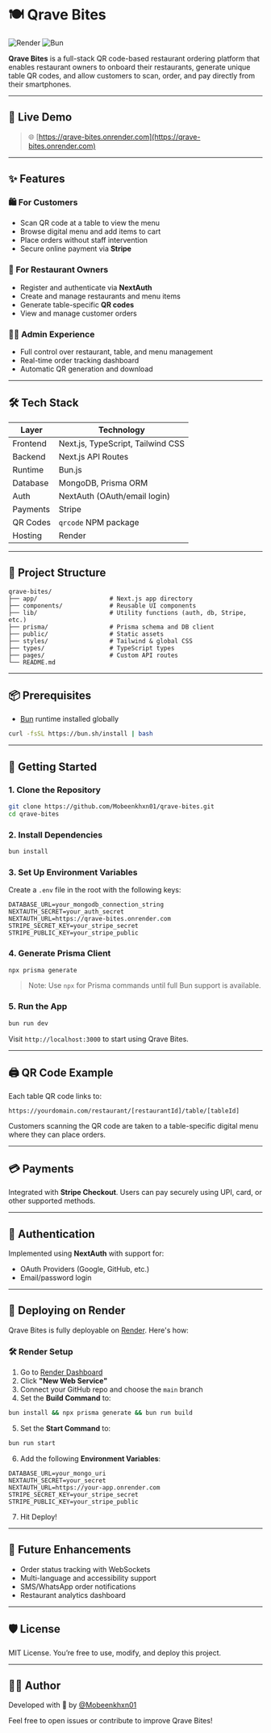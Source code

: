 # 🍽️ Qrave Bites

![Render](https://img.shields.io/badge/Deployed%20on-Render-blueviolet?style=for-the-badge&logo=render)
![Bun](https://img.shields.io/badge/Runtime-Bun.js-black?style=for-the-badge&logo=bun)

**Qrave Bites** is a full-stack QR code-based restaurant ordering platform that enables restaurant owners to onboard their restaurants, generate unique table QR codes, and allow customers to scan, order, and pay directly from their smartphones.

---

## 🔗 Live Demo

> 🌐 [https://qrave-bites.onrender.com](https://qrave-bites.onrender.com)

---

## ✨ Features

### 🛍️ For Customers
- Scan QR code at a table to view the menu
- Browse digital menu and add items to cart
- Place orders without staff intervention
- Secure online payment via **Stripe**

### 🍴 For Restaurant Owners
- Register and authenticate via **NextAuth**
- Create and manage restaurants and menu items
- Generate table-specific **QR codes**
- View and manage customer orders

### 🧑‍💻 Admin Experience
- Full control over restaurant, table, and menu management
- Real-time order tracking dashboard
- Automatic QR generation and download

---

## 🛠️ Tech Stack

| Layer        | Technology                        |
|-------------|------------------------------------|
| Frontend     | Next.js, TypeScript, Tailwind CSS |
| Backend      | Next.js API Routes                |
| Runtime      | Bun.js                            |
| Database     | MongoDB, Prisma ORM               |
| Auth         | NextAuth (OAuth/email login)      |
| Payments     | Stripe                            |
| QR Codes     | `qrcode` NPM package              |
| Hosting      | Render                            |

---

## 📁 Project Structure

```
qrave-bites/
├── app/                    # Next.js app directory
├── components/             # Reusable UI components
├── lib/                    # Utility functions (auth, db, Stripe, etc.)
├── prisma/                 # Prisma schema and DB client
├── public/                 # Static assets
├── styles/                 # Tailwind & global CSS
├── types/                  # TypeScript types
├── pages/                  # Custom API routes
└── README.md
```

---

## 📦 Prerequisites

- [Bun](https://bun.sh/docs/installation) runtime installed globally

```bash
curl -fsSL https://bun.sh/install | bash
```

---

## 🚀 Getting Started

### 1. Clone the Repository

```bash
git clone https://github.com/Mobeenkhxn01/qrave-bites.git
cd qrave-bites
```

### 2. Install Dependencies

```bash
bun install
```

### 3. Set Up Environment Variables

Create a `.env` file in the root with the following keys:

```env
DATABASE_URL=your_mongodb_connection_string
NEXTAUTH_SECRET=your_auth_secret
NEXTAUTH_URL=https://qrave-bites.onrender.com
STRIPE_SECRET_KEY=your_stripe_secret
STRIPE_PUBLIC_KEY=your_stripe_public
```

### 4. Generate Prisma Client

```bash
npx prisma generate
```

> Note: Use `npx` for Prisma commands until full Bun support is available.

### 5. Run the App

```bash
bun run dev
```

Visit `http://localhost:3000` to start using Qrave Bites.

---

## 🖨️ QR Code Example

Each table QR code links to:

```
https://yourdomain.com/restaurant/[restaurantId]/table/[tableId]
```

Customers scanning the QR code are taken to a table-specific digital menu where they can place orders.

---

## 💳 Payments

Integrated with **Stripe Checkout**. Users can pay securely using UPI, card, or other supported methods.

---

## 🔐 Authentication

Implemented using **NextAuth** with support for:
- OAuth Providers (Google, GitHub, etc.)
- Email/password login

---

## 🚀 Deploying on Render

Qrave Bites is fully deployable on [Render](https://render.com/). Here's how:

### 🛠️ Render Setup

1. Go to [Render Dashboard](https://dashboard.render.com/)
2. Click **"New Web Service"**
3. Connect your GitHub repo and choose the `main` branch
4. Set the **Build Command** to:

```bash
bun install && npx prisma generate && bun run build
```

5. Set the **Start Command** to:

```bash
bun run start
```

6. Add the following **Environment Variables**:

```env
DATABASE_URL=your_mongo_uri
NEXTAUTH_SECRET=your_secret
NEXTAUTH_URL=https://your-app.onrender.com
STRIPE_SECRET_KEY=your_stripe_secret
STRIPE_PUBLIC_KEY=your_stripe_public
```

7. Hit Deploy!

---

## 🧩 Future Enhancements

- Order status tracking with WebSockets
- Multi-language and accessibility support
- SMS/WhatsApp order notifications
- Restaurant analytics dashboard

---

## 🛡️ License

MIT License. You’re free to use, modify, and deploy this project.

---

## 👨‍💻 Author

Developed with 💚 by [@Mobeenkhxn01](https://github.com/Mobeenkhxn01)

Feel free to open issues or contribute to improve Qrave Bites!
